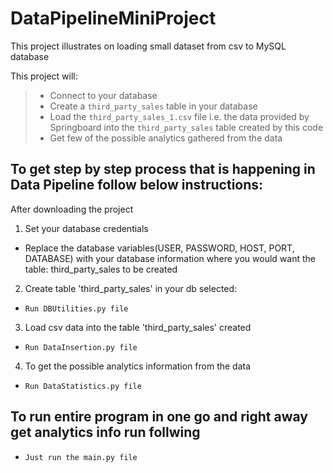 # DataPipelineMiniProject
This project illustrates on loading small dataset from csv to MySQL database

This project will:
>* Connect to your database
>* Create a ```third_party_sales``` table in your database
>* Load the ```third_party_sales_1.csv``` file i.e. the data provided by Springboard into the ```third_party_sales``` table created by this code
>* Get few of the possible analytics gathered from the data 





## To get step by step process that is happening in Data Pipeline follow below instructions:


After downloading the project
1) Set your database credentials
* Replace the database variables(USER, PASSWORD, HOST, PORT, DATABASE) with your database information where you would want the table: third_party_sales to be created

2) Create table 'third_party_sales' in your db selected:
* ```Run DBUtilities.py file```

3) Load csv data into the table 'third_party_sales' created
* ```Run DataInsertion.py file```

4) To get the possible analytics information from the data
* ```Run DataStatistics.py file```




## To run entire program in one go and right away get analytics info run follwing
* ```Just run the main.py file```















